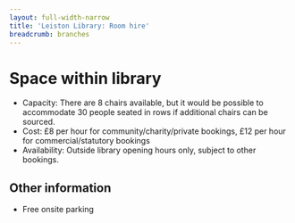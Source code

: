 ```yaml
---
layout: full-width-narrow
title: 'Leiston Library: Room hire'
breadcrumb: branches
---
```

# Space within library

* Capacity: There are 8 chairs available, but it would be possible to accommodate 30 people seated in rows if additional chairs can be sourced.
* Cost: £8 per hour for community/charity/private bookings, £12 per hour for commercial/statutory bookings
* Availability: Outside library opening hours only, subject to other bookings.

## Other information

* Free onsite parking
